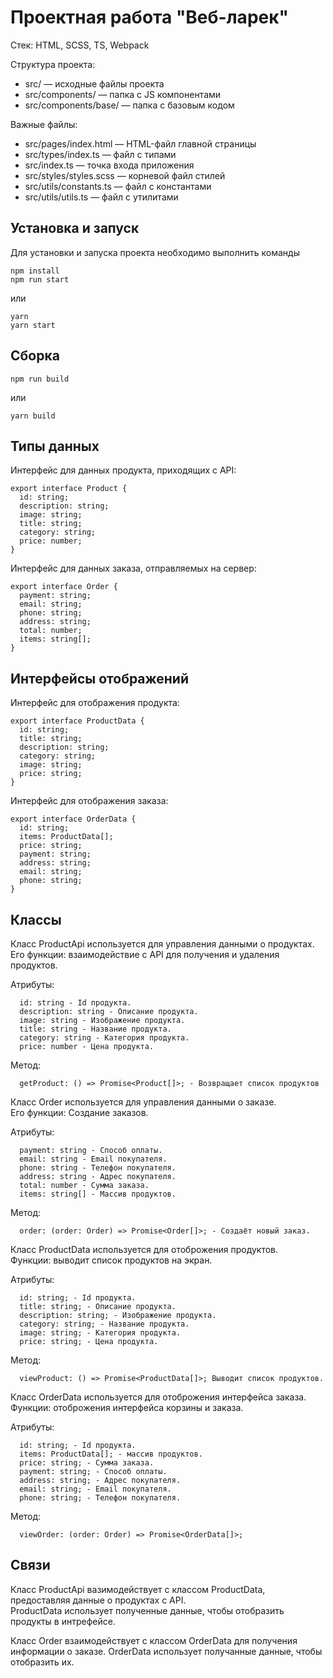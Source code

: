 # Проектная работа "Веб-ларек"

Стек: HTML, SCSS, TS, Webpack

Структура проекта:
- src/ — исходные файлы проекта
- src/components/ — папка с JS компонентами
- src/components/base/ — папка с базовым кодом

Важные файлы:
- src/pages/index.html — HTML-файл главной страницы
- src/types/index.ts — файл с типами
- src/index.ts — точка входа приложения
- src/styles/styles.scss — корневой файл стилей
- src/utils/constants.ts — файл с константами
- src/utils/utils.ts — файл с утилитами

## Установка и запуск
Для установки и запуска проекта необходимо выполнить команды

```
npm install
npm run start
```

или

```
yarn
yarn start
```
## Сборка

```
npm run build
```

или

```
yarn build
```
## Типы данных 
Интерфейс для данных продукта, приходящих с API:

```
export interface Product {
  id: string;
  description: string;
  image: string;
  title: string;
  category: string;
  price: number;
}
```
Интерфейс для данных заказа, отправляемых на сервер:

```
export interface Order {
  payment: string;
  email: string;
  phone: string;
  address: string;
  total: number;
  items: string[];
}
```
## Интерфейсы отображений
Интерфейс для отображения продукта:

```
export interface ProductData {
  id: string;
  title: string;
  description: string;
  category: string;
  image: string;
  price: string;
}
```
Интерфейс для отображения заказа:

```
export interface OrderData {
  id: string;
  items: ProductData[];
  price: string;
  payment: string;
  address: string;
  email: string;
  phone: string;
}
```

## Классы
Класс ProductApi используется для управления данными о продуктах.<br>
Его функции: взаимодействие с API для получения и удаления продуктов.  

Атрибуты:
```
  id: string - Id продукта.
  description: string - Описание продукта.
  image: string - Изображение продукта.
  title: string - Название продукта.
  category: string - Категория продукта.
  price: number - Цена продукта.
```
Метод:
```
  getProduct: () => Promise<Product[]>; - Возвращает список продуктов
```
  
Класс Order используется для управления данными о заказе.<br>
Его функции: Создание заказов.

Атрибуты:
```
  payment: string - Способ оплаты.
  email: string - Email покупателя.
  phone: string - Телефон покупателя.
  address: string - Адрес покупателя.
  total: number - Сумма заказа.
  items: string[] - Массив продуктов.
```
Метод:
```
  order: (order: Order) => Promise<Order[]>; - Создаёт новый заказ.
```
  
Класс ProductData используется для отоброжения продуктов.<br>
Функции: выводит список продуктов на экран.

Атрибуты:
```
  id: string; - Id продукта.
  title: string; - Описание продукта.
  description: string; - Изображение продукта.
  category: string; - Название продукта.
  image: string; - Категория продукта.
  price: string; - Цена продукта.
```
Метод:
```
  viewProduct: () => Promise<ProductData[]>; Выводит список продуктов.
```

Класс OrderData используется для отоброжения интерфейса заказа.<br>
Функции: отоброжения интерфейса корзины и заказа.

Атрибуты:
```
  id: string; - Id продукта.
  items: ProductData[]; - массив продуктов.
  price: string; - Сумма заказа.
  payment: string; - Способ оплаты.
  address: string; - Адрес покупателя.
  email: string; - Email покупателя.
  phone: string; - Телефон покупателя.
```
Метод:
```
  viewOrder: (order: Order) => Promise<OrderData[]>;
```
  
## Связи

Класс ProductApi вазимодействует с классом ProductData, предоставляя данные о продуктах с API.<br>
ProductData использует полученные данные, чтобы отобразить продукты в интрефейсе.

Класс Order взаимодействует с классом OrderData для получения информации о заказе. OrderData использует получанные данные, чтобы отобразить их.

